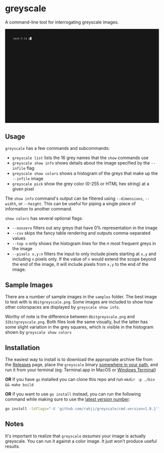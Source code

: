 # greyscale

A command-line tool for interrogating greyscale images.

 ![An animation of the greyscale command running](docs/demo.gif)

## Usage

`greyscale` has a few commands and subcommands:

* `greyscale list` lists the 16 grey names that the `show` commands use
* `greyscale show info` shows details about the image specified by the `--infile` flag
* `greyscale show colors` shows a histogram of the greys that make up the `--infile` image
* `greyscale pick` show the grey color (0-255 or HTML hex string) at a given pixel

The `show info` command's output can be filtered using `--dimensions`, `--width`, or `--height`. 
This can be useful for piping a single piece of information to another command.

`show colors` has several optional flags:

* `--nonzero` filters out any greys that have 0% representation in the image
* `--csv` skips the fancy table rendering and outputs comma-separated values
* `--top n` only shows the histogram lines for the *n* most frequent greys in the image
* `--pixels x,y:n` filters the input to only include pixels starting at `x,y` and including `n` pixels only. If the value of `n` would extend the scope beyond the end of the image, it will include pixels from `x,y` to the end of the image.

## Sample Images

There are a number of sample images in the `samples` folder. The best image to test with is `8bitgreyscale.png`. Some images are included to show how other colorspaces are displayed by `greyscale show info`. 

Worthy of note is the difference between `8bitgreyscale.png` and `32bitgreyscale.png`. Both files look the same visually, but the latter has some slight variation in the grey squares, which is visible in the histogram shown by `greyscale show colors`

## Installation

The easiest way to install is to download the appropriate archive file from the [Releases](https://github.com/rahji/greyscale/releases/latest) page, place the `greyscale` binary  [somewhere in your path](https://zwbetz.com/how-to-add-a-binary-to-your-path-on-macos-linux-windows/), and run it from your terminal (eg: Terminal.app in MacOS or [Windows Terminal](https://apps.microsoft.com/store/detail/windows-terminal/9N0DX20HK701?hl=en-us&gl=us&rtc=1))

**OR** If you have `go` installed you can clone this repo and run `mkdir -p ./bin && make build`

**OR** If you want to use `go install` instead, you can run the following command while making sure to use the [latest version number](https://github.com/rahji/greyscale/tags):

```bash
go install -ldflags="-X 'github.com/rahji/greyscale/cmd.version=1.0.1'" github.com/rahji/greyscale@latest
```

## Notes

It's important to realize that `greyscale` *assumes* your image is actually
greyscale. You can run it against a color image. It just won't produce useful
results.

